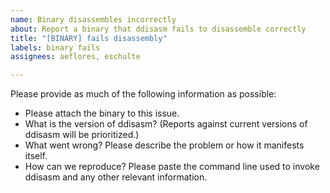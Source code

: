 ```yaml
---
name: Binary disassembles incorrectly
about: Report a binary that ddisasm fails to disassemble correctly
title: "[BINARY] fails disassembly"
labels: binary fails
assignees: aeflores, eschulte

---
```


Please provide as much of the following information as possible:
- Please attach the binary to this issue.
- What is the version of ddisasm?  (Reports against current versions of ddisasm will be prioritized.)
- What went wrong?  Please describe the problem or how it manifests itself.
- How can we reproduce?  Please paste the command line used to invoke ddisasm and any other relevant information.
